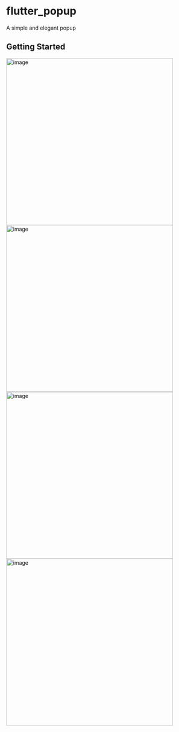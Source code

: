 # flutter_popup

A simple and elegant popup

## Getting Started

<img width="442" alt="image" src="https://github.com/herowws/flutter_popup/assets/41428542/98c3d15e-323a-491e-a4e2-e7778c6330c7">
<img width="442" alt="image" src="https://github.com/herowws/flutter_popup/assets/41428542/c49daa76-de18-41df-806f-a734cd75b7a4">
<img width="442" alt="image" src="https://github.com/herowws/flutter_popup/assets/41428542/465dbd7c-7088-4b76-a2cc-83436c12dec6">
<img width="442" alt="image" src="https://github.com/herowws/flutter_popup/assets/41428542/c1ab417a-30b6-4f99-97c9-fbca4ccc697c">



